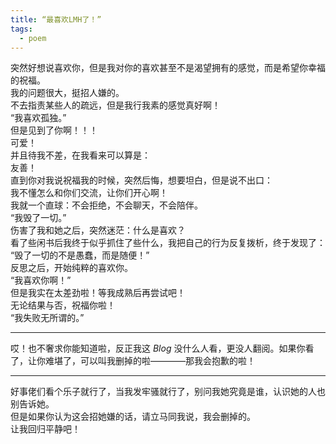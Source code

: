 ```yaml
---
title: “最喜欢LMH了！”
tags:
  - poem
---
```


突然好想说喜欢你，但是我对你的喜欢甚至不是渴望拥有的感觉，而是希望你幸福的祝福。 <br> 
我的问题很大，挺招人嫌的。 <br> 
不去指责某些人的疏远，但是我行我素的感觉真好啊！ <br> 
“我喜欢孤独。” <br> 
但是见到了你啊！！！ <br> 
可爱！ <br> 
并且待我不差，在我看来可以算是： <br> 
友善！ <br>
直到你对我说祝福我的时候，突然后悔，想要坦白，但是说不出口： <br>
我不懂怎么和你们交流，让你们开心啊！ <br> 
我就一个直球：不会拒绝，不会聊天，不会陪伴。 <br> 
“我毁了一切。” <br> 
伤害了我和她之后，突然迷茫：什么是喜欢？ <br> 
看了些闲书后我终于似乎抓住了些什么，我把自己的行为反复拨析，终于发现了： <br> 
“毁了一切的不是愚蠢，而是随便！” <br> 
反思之后，开始纯粹的喜欢你。 <br> 
“我喜欢你啊！” <br> 
但是我实在太差劲啦！等我成熟后再尝试吧！ <br>
无论结果与否，祝福你啦！ <br> 
“我失败无所谓的。” <br> 

---

哎！也不奢求你能知道啦，反正我这 $Blog$ 没什么人看，更没人翻阅。如果你看了，让你难堪了，可以叫我删掉的啦————那我会抱歉的啦！

---

好事佬们看个乐子就行了，当我发牢骚就行了，别问我她究竟是谁，认识她的人也别告诉她。 <br>
但是如果你认为这会招她嫌的话，请立马同我说，我会删掉的。 <br>
让我回归平静吧！